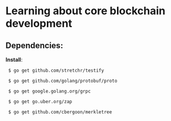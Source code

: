 # Learning about core blockchain development

## Dependencies:

**Install**:

``` $ go get github.com/stretchr/testify```

``` $ go get github.com/golang/protobuf/proto```

``` $ go get google.golang.org/grpc```

``` $ go get go.uber.org/zap```

``` $ go get github.com/cbergoon/merkletree```
